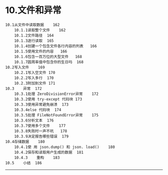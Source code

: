 # 10.文件和异常
    10.1从文件中读取数据	162
        10.1.1读取整个文件	162
        10.1.2文件路径	164
        10.1.3逐行读取	165
        10.1.4创建一个包含文件各行内容的列表	166
        10.1.5使用文件的内容	166
        10.1.6包含一百万位的大型文件	168
        10.1.7圆周率值中包含你的生日吗	168
    10.2写入文件	169
        10.2.1写入空文件	170
        10.2.2写入多行	170
        10.2.3附加到文件	171
    10.3    异常	172
        10.3.1处理 ZeroDivisionError异常	172
        10.3.2使用 try-except 代码块	173
        10.3.3使用异常避免崩溃	173
        10.3.4else 代码块	174
        10.3.5处理 FileNotFoundError异常	175
        10.3.6分析文本	176
        10.3.7使用多个文件	177
        10.3.8失败时一声不吭	178
        10.3.9决定报告哪些错误	179
    10.4存储数据	180
        10.4.1使 用 json.dump() 和 json. load()	180
        10.4.2保存和读取用户生成的数据	181
        10.4.3    重构	183
    10.5    小结	186
    

---